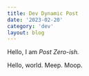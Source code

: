 ```yaml
---
title: Dev Dynamic Post
date: '2023-02-20'
category: 'dev'
layout: blog
---
```


Hello, I am _Post Zero-ish._

Hello, world. Meep. Moop.
